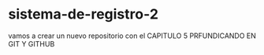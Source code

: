 # sistema-de-registro-2
vamos a crear un nuevo repositorio  con el CAPITULO 5 PRFUNDICANDO EN GIT Y GITHUB

